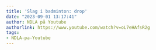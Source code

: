 ```yaml
---
title: 'Slag i badminton: drop'
date: "2023-09-01 13:17:41"
author: NDLA på Youtube
authorlink: https://www.youtube.com/watch?v=oL7eHAfsR2g
tags:
- NDLA-pa-Youtube
---
```

